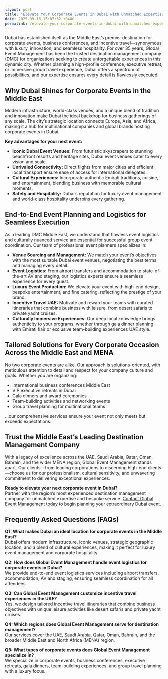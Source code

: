 ```yaml
---
layout: post
title: "Elevate Your Corporate Events in Dubai with Unmatched Expertise"
date: 2025-09-16 15:07:32 +0400
permalink: /elevate-your-corporate-events-in-dubai-with-unmatched-expertise/
---
```

Dubai has established itself as the Middle East’s premier destination for corporate events, business conferences, and incentive travel—synonymous with luxury, innovation, and seamless hospitality. For over 35 years, Global Event Management has been the trusted destination management company (DMC) for organizations seeking to create unforgettable experiences in this dynamic city. Whether planning a high-profile conference, executive retreat, or immersive group travel experience, Dubai offers a spectrum of possibilities, and our expertise ensures every detail is flawlessly executed.

## Why Dubai Shines for Corporate Events in the Middle East

Modern infrastructure, world-class venues, and a unique blend of tradition and innovation make Dubai the ideal backdrop for business gatherings of any scale. The city’s strategic location connects Europe, Asia, and Africa, making it a hub for multinational companies and global brands hosting corporate events in Dubai.

**Key advantages for your next event:**

- **Iconic Dubai Event Venues:** From futuristic skyscrapers to stunning beachfront resorts and heritage sites, Dubai event venues cater to every vision and scale.
- **Unrivaled Connectivity:** Direct flights from major cities and efficient local transport ensure ease of access for international delegates.
- **Cultural Experiences:** Incorporate authentic Emirati traditions, cuisine, and entertainment, blending business with memorable cultural moments.
- **Safety and Hospitality:** Dubai’s reputation for luxury event management and world-class hospitality underpins every gathering.

## End-to-End Event Planning and Logistics for Seamless Execution

As a leading DMC Middle East, we understand that flawless event logistics and culturally nuanced service are essential for successful group event coordination. Our team of professional event planners specializes in:

- **Venue Sourcing and Management:** We match your event’s objectives with the most suitable Dubai event venues, negotiating the best terms and managing every detail.
- **Event Logistics:** From airport transfers and accommodation to state-of-the-art AV and staging, our logistics experts ensure a seamless experience for every guest.
- **Luxury Event Production:** We elevate your event with high-end design, bespoke entertainment, and fine catering, reflecting the prestige of your brand.
- **Incentive Travel UAE:** Motivate and reward your teams with curated itineraries that combine business with leisure, from desert safaris to private yacht cruises.
- **Culturally Immersive Experiences:** Our deep local knowledge brings authenticity to your programs, whether through gala dinner planning with Emirati flair or exclusive team-building experiences UAE style.

## Tailored Solutions for Every Corporate Occasion Across the Middle East and MENA

No two corporate events are alike. Our approach is solutions-oriented, with meticulous attention to detail and respect for your company culture and goals. Whether you are organizing:

- International business conferences Middle East
- VIP executive retreats in Dubai
- Gala dinners and award ceremonies
- Team-building activities and networking events
- Group travel planning for multinational teams

…our comprehensive services ensure your event not only meets but exceeds expectations.

## Trust the Middle East’s Leading Destination Management Company

With a legacy of excellence across the UAE, Saudi Arabia, Qatar, Oman, Bahrain, and the wider MENA region, Global Event Management stands apart. Our clients—from leading corporations to discerning high-end clients—choose us for our professionalism, cultural sensitivity, and unwavering commitment to delivering exceptional experiences.

**Ready to elevate your next corporate event in Dubai?**  
Partner with the region’s most experienced destination management company for unmatched expertise and bespoke service. [Contact Global Event Management today](https://geventm.com/) to begin planning your extraordinary Dubai event.

## Frequently Asked Questions (FAQs)

**Q1: What makes Dubai an ideal location for corporate events in the Middle East?**  
Dubai offers modern infrastructure, iconic venues, strategic geographic location, and a blend of cultural experiences, making it perfect for luxury event management and corporate hospitality.

**Q2: How does Global Event Management handle event logistics for corporate events in Dubai?**  
We provide end-to-end event logistics services including airport transfers, accommodation, AV and staging, ensuring seamless coordination for all attendees.

**Q3: Can Global Event Management customize incentive travel experiences in the UAE?**  
Yes, we design tailored incentive travel itineraries that combine business objectives with unique leisure activities like desert safaris and private yacht cruises.

**Q4: Which regions does Global Event Management serve for destination management?**  
Our services cover the UAE, Saudi Arabia, Qatar, Oman, Bahrain, and the broader Middle East and North Africa (MENA) region.

**Q5: What types of corporate events does Global Event Management specialize in?**  
We specialize in corporate events, business conferences, executive retreats, gala dinners, team-building experiences, and group travel planning with a luxury focus.

<script type="application/ld+json">
{
  "@context": "https://schema.org",
  "@type": "BlogPosting",
  "headline": "Elevate Your Corporate Events in Dubai with Unmatched Expertise",
  "description": "Discover how Global Event Management, a premier destination management company with 35+ years of experience, elevates corporate events, incentive travel, and conferences in Dubai and the Middle East with seamless logistics, luxury event management, and culturally immersive experiences.",
  "url": "https://geventm.com/blog/elevate-your-corporate-events-in-dubai",
  "author": {
    "@type": "Person",
    "name": "Global Event Management"
  },
  "publisher": {
    "@type": "Organization",
    "name": "Global Event Management",
    "logo": {
      "@type": "ImageObject",
      "url": "https://geventm.com/logo.png"
    }
  },
  "datePublished": "2024-06-01",
  "mainEntityOfPage": {
    "@type": "WebPage",
    "@id": "https://geventm.com/blog/elevate-your-corporate-events-in-dubai"
  }
}
</script>

<script type="application/ld+json">
{
  "@context": "https://schema.org",
  "@type": "FAQPage",
  "mainEntity": [
    {
      "@type": "Question",
      "name": "What makes Dubai an ideal location for corporate events in the Middle East?",
      "acceptedAnswer": {
        "@type": "Answer",
        "text": "Dubai offers modern infrastructure, iconic venues, strategic geographic location, and a blend of cultural experiences, making it perfect for luxury event management and corporate hospitality."
      }
    },
    {
      "@type": "Question",
      "name": "How does Global Event Management handle event logistics for corporate events in Dubai?",
      "acceptedAnswer": {
        "@type": "Answer",
        "text": "We provide end-to-end event logistics services including airport transfers, accommodation, AV and staging, ensuring seamless coordination for all attendees."
      }
    },
    {
      "@type": "Question",
      "name": "Can Global Event Management customize incentive travel experiences in the UAE?",
      "acceptedAnswer": {
        "@type": "Answer",
        "text": "Yes, we design tailored incentive travel itineraries that combine business objectives with unique leisure activities like desert safaris and private yacht cruises."
      }
    },
    {
      "@type": "Question",
      "name": "Which regions does Global Event Management serve for destination management?",
      "acceptedAnswer": {
        "@type": "Answer",
        "text": "Our services cover the UAE, Saudi Arabia, Qatar, Oman, Bahrain, and the broader Middle East and North Africa (MENA) region."
      }
    },
    {
      "@type": "Question",
      "name": "What types of corporate events does Global Event Management specialize in?",
      "acceptedAnswer": {
        "@type": "Answer",
        "text": "We specialize in corporate events, business conferences, executive retreats, gala dinners, team-building experiences, and group travel planning with a luxury focus."
      }
    }
  ]
}
</script>